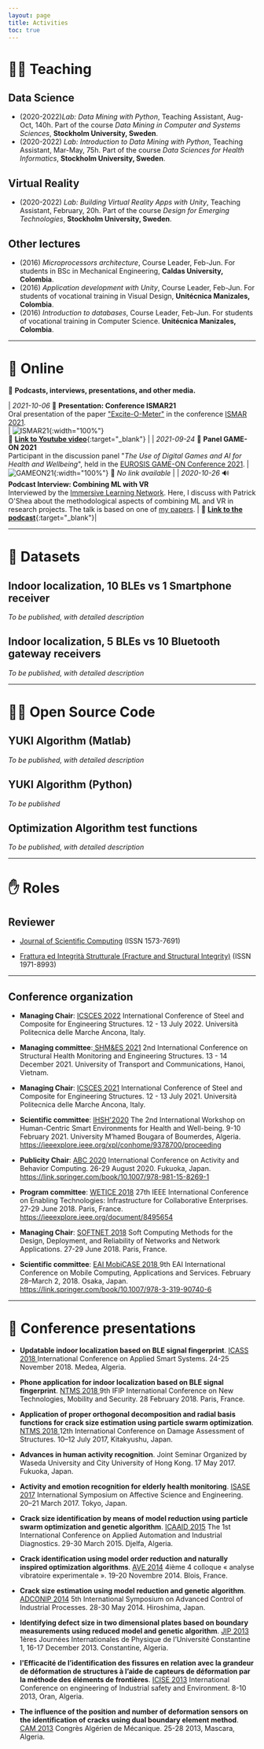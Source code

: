 ```yaml
---
layout: page
title: Activities
toc: true
---
```


# 👨‍🏫 Teaching

## Data Science

- (2020-2022)*Lab: Data Mining with Python*, Teaching Assistant, Aug-Oct, 140h. Part of the course *Data Mining in Computer and Systems Sciences*, **Stockholm University, Sweden**.
- (2020-2022) *Lab: Introduction to Data Mining with Python*, Teaching Assistant, Mar-May, 75h. Part of the course *Data Sciences for Health Informatics*, **Stockholm University, Sweden**.

## Virtual Reality

- (2020-2022) *Lab: Building Virtual Reality Apps with Unity*, Teaching Assistant, February, 20h. Part of the course *Design for Emerging Technologies*, **Stockholm University, Sweden**.

## Other lectures

- (2016) *Microprocessors architecture*, Course Leader, Feb-Jun. For students in BSc in Mechanical Engineering, **Caldas University, Colombia**.
- (2016) *Application development with Unity*, Course Leader, Feb-Jun. For students of vocational training in Visual Design, **Unitécnica Manizales, Colombia**.
- (2016) *Introduction to databases*, Course Leader, Feb-Jun. For students of vocational training in Computer Science. **Unitécnica Manizales, Colombia**.


---

<!--
# 📜 Thesis Supervision


## 2021
- Student, *Thesis title*, MSc.,  Year, University.

---

-->

# 🎦 Online

📡 **Podcasts, interviews, presentations, and other media.**


| *2021-10-06* 🎥 **Presentation: Conference ISMAR21** <br> Oral presentation of the paper ["Excite-O-Meter"]({{site.baseurl}}/projects/ExciteOMeter) in the conference [ISMAR 2021](https://ismar21.org/). <br> | ![ISMAR21]({{site.baseurl}}/assets/img/activities/202110ismar.jpg){:width="100%"} <br> 🔗 [**Link to Youtube video**](https://youtu.be/lTfjSNsVGes?t=4326){:target="_blank"} |
| *2021-09-24* 🎤 **Panel GAME-ON 2021** <br> Participant in the discussion panel "*The Use of Digital Games and AI for Health and Wellbeing*", held in the [EUROSIS GAME-ON Conference 2021](https://eurosis.org/conf/gameon/2021/index.html). | ![GAMEON21]({{site.baseurl}}/assets/img/activities/202109panelgames4health.jpg){:width="100%"} 🔗 *No link available* |
| *2020-10-26* 🔊 **Podcast Interview: Combining ML with VR**  <br> Interviewed by the [Immersive Learning Network](https://immersivelrn.org/). Here, I discuss with Patrick O'Shea about the methodological aspects of combining ML and VR in research projects. The talk is based on one of [my papers](https://doi.org/10.1145/3389189.3394093). | 🔗 [**Link to the podcast**](https://www.podomatic.com/podcasts/versatilist/episodes/2020-10-25T19_04_00-07_00){:target="_blank"}|

---

# 💾 Datasets

## Indoor localization, 10 BLEs vs 1 Smartphone receiver

*To be published, with detailed description*

## Indoor localization, 5 BLEs vs 10 Bluetooth gateway receivers

*To be published, with detailed description*

---

# 👨‍💻 Open Source Code

## YUKI Algorithm (Matlab)

*To be published, with detailed description*

## YUKI Algorithm (Python)

*To be published*

## Optimization Algorithm test functions

*To be published, with detailed description*

<!--

## Android .APK app for BLE indoor localization

*To be published, with detailed description*

## Android Studio opensource Code for BLE indoor localization

*To be published, with detailed description*

-->

---

# ✋ Roles

## Reviewer

- <a href="https://www.springer.com/journal/10915" target="_blank"> Journal of Scientific Computing</a> (ISSN 1573-7691)

- <a href="https://www.fracturae.com/index.php/fis/about" target="_blank"> Frattura ed Integrità Strutturale (Fracture and Structural Integrity)</a> (ISSN 1971-8993)

---
## Conference organization

- **Managing Chair**: <a href="https://icsces.org/" target="_blank"> ICSCES 2022</a>  International Conference of Steel and Composite for Engineering Structures. 12 - 13 July 2022. Università Politecnica delle Marche Ancona, Italy.

- **Managing committee**:<a href="https://shmes.org/" target="_blank"> SHM&ES 2021</a> 2nd International Conference on Structural Health Monitoring and Engineering Structures. 13 - 14 December 2021. University of Transport and Communications, Hanoi, Vietnam.

- **Managing Chair**: <a href="https://icsces.org/" target="_blank"> ICSCES 2021</a> International Conference of Steel and Composite for Engineering Structures. 12 - 13 July 2021. Università Politecnica delle Marche Ancona, Italy.

- **Scientific committee**: <a href="https://ihsh2020.univ-boumerdes.dz/" target="_blank"> IHSH'2020</a>  The 2nd International Workshop on Human-Centric Smart Environments for Health and Well-being.  9-10 February 2021. University M’hamed Bougara of Boumerdes, Algeria.<a href="https://ieeexplore.ieee.org/xpl/conhome/9378700/proceeding" target="_blank"> https://ieeexplore.ieee.org/xpl/conhome/9378700/proceeding</a>

- **Publicity Chair**: <a href="https://abc-research.github.io/2020/" target="_blank"> ABC 2020</a> International Conference on Activity and Behavior Computing. 26-29 August 2020. Fukuoka, Japan. <a href="https://link.springer.com/book/10.1007/978-981-15-8269-1" target="_blank"> https://link.springer.com/book/10.1007/978-981-15-8269-1</a>

- **Program committee**: <a href="https://eexposit.perso.univ-pau.fr/wetice/" target="_blank"> WETICE 2018</a> 27th IEEE International Conference on Enabling Technologies: Infrastructure for Collaborative Enterprises. 27-29 June 2018. Paris, France. <a href="https://ieeexplore.ieee.org/document/8495654" target="_blank"> https://ieeexplore.ieee.org/document/8495654</a>

- **Managing Chair**: <a href="http://www.olab-dynamics.net/wetice2018/softnet.html" target="_blank"> SOFTNET 2018</a> Soft Computing Methods for the Design, Deployment, and Reliability of Networks and Network Applications. 27-29 June 2018. Paris, France.

- **Scientific committee**: <a href="https://mobicase.eai-conferences.org/2021/" target="_blank"> EAI MobiCASE 2018 </a>  9th EAI International Conference on Mobile Computing, Applications and Services. February 28–March 2, 2018. Osaka, Japan. <a href="https://link.springer.com/book/10.1007/978-3-319-90740-6" target="_blank"> https://link.springer.com/book/10.1007/978-3-319-90740-6</a>

---

# 🎤 Conference presentations

- **Updatable indoor localization based on BLE signal fingerprint**. <a href="https://ieeexplore.ieee.org/xpl/conhome/8642804/proceeding" target="_blank"> ICASS 2018 </a>  International Conference on Applied Smart Systems. 24-25 November 2018. Medea, Algeria.

- **Phone application for indoor localization based on BLE signal fingerprint**. <a href="https://dblp.org/db/conf/ntms/ntms2018.html" target="_blank"> NTMS 2018 </a> 9th IFIP International Conference on New Technologies, Mobility and Security. 28 February 2018. Paris, France.  

- **Application of proper orthogonal decomposition and radial basis functions for crack size estimation using particle swarm optimization**. <a href="https://iopscience.iop.org/issue/1742-6596/842/1l" target="_blank"> NTMS 2018 </a> 12th International Conference on Damage Assessment of Structures. 10–12 July 2017, Kitakyushu, Japan.

- **Advances in human activity recognition**. Joint Seminar Organized by Waseda University and City University of Hong Kong.  17 May 2017. Fukuoka, Japan.  

- **Activity and emotion recognition for elderly health monitoring**. <a href="https://www.isase-ke.org/conference/isase2017" target="_blank"> ISASE 2017</a> International Symposium on Affective Science and Engineering.  20–21 March 2017. Tokyo, Japan.  

- **Crack size identification by means of model reduction using particle swarm optimization and genetic algorithm**. <a href="http://www.univ-djelfa.dz/icaaid/" target="_blank"> ICAAID 2015</a> The 1st International Conference on Applied Automation and Industrial Diagnostics. 29-30 March 2015. Djelfa, Algeria.

- **Crack identification using model order reduction and naturally inspired optimization algorithms**. <a href="https://ave2014.sciencesconf.org/index.html" target="_blank"> AVE 2014</a> 4ième 4 colloque « analyse vibratoire experimentale ».  19-20 Novembre 2014. Blois, France.

- **Crack size estimation using model reduction and genetic algorithm**. <a href="https://folk.ntnu.no/skoge/prost/proceedings/adconip-2014/" target="_blank"> ADCONIP 2014</a> 5th International Symposium on Advanced Control of Industrial Processes.  28-30 May 2014. Hiroshima,  Japan.  

- **Identifying defect size in two dimensional plates based on boundary measurements using  reduced model and genetic algorithm**. <a href="https://www.asjp.cerist.dz/en/article/102157" target="_blank"> JIP 2013</a> 1ères Journées Internationales de Physique de l’Université Constantine 1, 16-17 December 2013. Constantine, Algeria.   

- **l'Efficacité de l’identification des fissures en relation avec la grandeur de déformation de structures à l’aide de capteurs de déformation par la méthode des éléments de frontières**. <a href="https://www.univ-oran1.dz/rencontres/icise13/" target="_blank"> ICISE 2013</a> International Conference on engineering of Industrial safety and Environment.  8-10 2013, Oran, Algeria.   

- **The influence of the position and number of deformation sensors on the identification of cracks using dual boundary element method**. <a href="https://cam-dz.org/" target="_blank"> CAM 2013</a> Congrès Algérien de Mécanique.  25-28 2013, Mascara, Algeria.   
